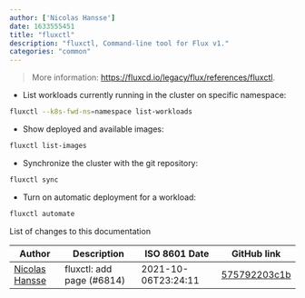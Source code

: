 ```yaml
---
author: ['Nicolas Hansse']
date: 1633555451
title: "fluxctl"
description: "fluxctl, Command-line tool for Flux v1."
categories: "common"
---
```

> More information: <https://fluxcd.io/legacy/flux/references/fluxctl>.

- List workloads currently running in the cluster on specific namespace:

```bash
fluxctl --k8s-fwd-ns=namespace list-workloads
```

- Show deployed and available images:

```bash
fluxctl list-images
```

- Synchronize the cluster with the git repository:

```bash
fluxctl sync
```

- Turn on automatic deployment for a workload:

```bash
fluxctl automate
```
List of changes to this documentation


Author | Description | ISO 8601 Date | GitHub link
------|-----|-----|-----
[Nicolas Hansse](mailto:nico.hansse@gmail.com) | fluxctl: add page (#6814) | 2021-10-06T23:24:11 | [575792203c1b](https://github.com/tldr-pages/tldr/commit/575792203c1b4c3893cda3634c3600fad13701e1)

